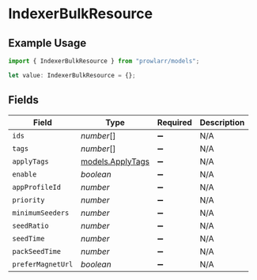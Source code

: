 # IndexerBulkResource

## Example Usage

```typescript
import { IndexerBulkResource } from "prowlarr/models";

let value: IndexerBulkResource = {};
```

## Fields

| Field                                      | Type                                       | Required                                   | Description                                |
| ------------------------------------------ | ------------------------------------------ | ------------------------------------------ | ------------------------------------------ |
| `ids`                                      | *number*[]                                 | :heavy_minus_sign:                         | N/A                                        |
| `tags`                                     | *number*[]                                 | :heavy_minus_sign:                         | N/A                                        |
| `applyTags`                                | [models.ApplyTags](../models/applytags.md) | :heavy_minus_sign:                         | N/A                                        |
| `enable`                                   | *boolean*                                  | :heavy_minus_sign:                         | N/A                                        |
| `appProfileId`                             | *number*                                   | :heavy_minus_sign:                         | N/A                                        |
| `priority`                                 | *number*                                   | :heavy_minus_sign:                         | N/A                                        |
| `minimumSeeders`                           | *number*                                   | :heavy_minus_sign:                         | N/A                                        |
| `seedRatio`                                | *number*                                   | :heavy_minus_sign:                         | N/A                                        |
| `seedTime`                                 | *number*                                   | :heavy_minus_sign:                         | N/A                                        |
| `packSeedTime`                             | *number*                                   | :heavy_minus_sign:                         | N/A                                        |
| `preferMagnetUrl`                          | *boolean*                                  | :heavy_minus_sign:                         | N/A                                        |